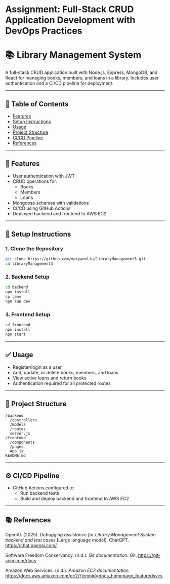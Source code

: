# **Assignment: Full-Stack CRUD Application Development with DevOps Practices**

# 📚 Library Management System

A full-stack CRUD application built with Node.js, Express, MongoDB, and React for managing books, members, and loans in a library. Includes user authentication and a CI/CD pipeline for deployment.

---

## 📝 Table of Contents

- [Features](#features)
- [Setup Instructions](#setup-instructions)
- [Usage](#usage)
- [Project Structure](#project-structure)
- [CI/CD Pipeline](#cicd-pipeline)
- [References](#references)

---

## 🚀 Features

- User authentication with JWT
- CRUD operations for:
  - Books
  - Members
  - Loans
- Mongoose schemas with validations
- CI/CD using GitHub Actions
- Deployed backend and frontend to AWS EC2

---

## 🧰 Setup Instructions

### 1. Clone the Repository

```bash
git clone https://github.com/maryannliu/libraryManagement3.git
cd libraryManagement3
```

### 2. Backend Setup

```bash
cd backend
npm install
cp .env  
npm run dev
```

### 3. Frontend Setup

```bash
cd frontend
npm install
npm start
```

---

## ✅ Usage

- Register/login as a user
- Add, update, or delete books, members, and loans
- View active loans and return books
- Authentication required for all protected routes

---

## 📂 Project Structure

```
/backend
  /controllers
  /models
  /routes
  server.js
/frontend
  /components
  /pages
  App.js
README.md
```

---

## ⚙️ CI/CD Pipeline

- GitHub Actions configured to:
  - Run backend tests
  - Build and deploy backend and frontend to AWS EC2

---

## 📚 References

OpenAI. (2025). *Debugging assistance for Library Management System backend and test cases* [Large language model]. ChatGPT. https://chat.openai.com/

Software Freedom Conservancy. (n.d.). *Git documentation*. Git. https://git-scm.com/docs

Amazon Web Services. (n.d.). *Amazon EC2 documentation*. https://docs.aws.amazon.com/ec2/?icmpid=docs_homepage_featuredsvcs
